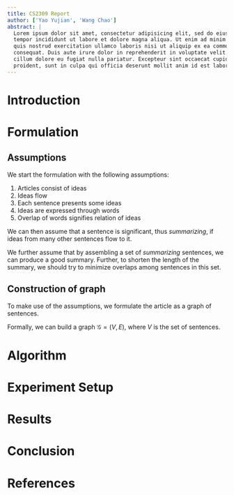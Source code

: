 ```yaml
---
title: CS2309 Report
author: ['Yao Yujian', 'Wang Chao']
abstract: |
  Lorem ipsum dolor sit amet, consectetur adipisicing elit, sed do eiusmod
  tempor incididunt ut labore et dolore magna aliqua. Ut enim ad minim veniam,
  quis nostrud exercitation ullamco laboris nisi ut aliquip ex ea commodo
  consequat. Duis aute irure dolor in reprehenderit in voluptate velit esse
  cillum dolore eu fugiat nulla pariatur. Excepteur sint occaecat cupidatat non
  proident, sunt in culpa qui officia deserunt mollit anim id est laborum.
---
```


# Introduction


# Formulation

## Assumptions

We start the formulation with the following assumptions:

1. Articles consist of ideas
1. Ideas flow
1. Each sentence presents some ideas
1. Ideas are expressed through words
1. Overlap of words signifies relation of ideas

We can then assume that a sentence is significant, thus _summarizing_, if
ideas from many other sentences flow to it.

We further assume that by assembling a set of _summarizing_ sentences, we
can produce a good summary. Further, to shorten the length of the summary,
we should try to minimize overlaps among sentences in this set.

## Construction of graph

To make use of the assumptions, we formulate the article as a graph of
sentences.

Formally, we can build a graph $\mathcal{G} = (V, E)$, where $V$ is the
set of sentences.

# Algorithm



# Experiment Setup



# Results



# Conclusion

# References